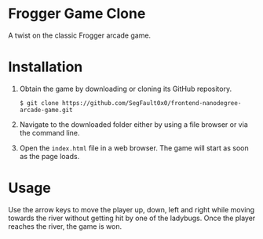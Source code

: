 Frogger Game Clone
==================
A twist on the classic Frogger arcade game.


Installation
============
1. Obtain the game by downloading or cloning its GitHub repository.

    `$ git clone https://github.com/SegFault0x0/frontend-nanodegree-arcade-game.git`

2. Navigate to the downloaded folder either by using a file browser or via the command line.
3. Open the `index.html` file in a web browser.  The game will start as soon as the page loads.


Usage
=====
Use the arrow keys to move the player up, down, left and right while moving towards the river without getting hit by one of the ladybugs.  Once the player reaches the river, the game is won.